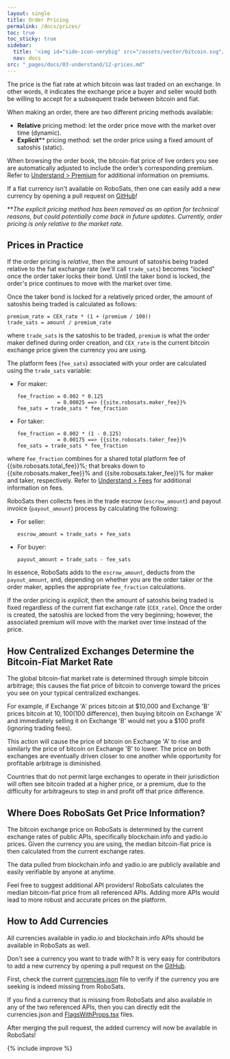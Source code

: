 ```yaml
---
layout: single
title: Order Pricing
permalink: /docs/prices/
toc: true
toc_sticky: true
sidebar:
  title: '<img id="side-icon-verybig" src="/assets/vector/bitcoin.svg"/>Prices'
  nav: docs
src: "_pages/docs/03-understand/12-prices.md"
---
```


The price is the fiat rate at which bitcoin was last traded on an exchange. In other words, it indicates the exchange price a buyer and seller would both be willing to accept for a subsequent trade between bitcoin and fiat.

When making an order, there are two different pricing methods available:
* **Relative** pricing method: let the order price move with the market over time (dynamic).
* **Explicit**** pricing method: set the order price using a fixed amount of satoshis (static).

When browsing the order book, the bitcoin-fiat price of live orders you see are automatically adjusted to include the order’s corresponding premium. Refer to [Understand > Premium](/docs/premium/) for additional information on premiums.

If a fiat currency isn't available on RoboSats, then one can easily add a new currency by opening a pull request on [GitHub](https://github.com/RoboSats/robosats)!

***The explicit pricing method has been removed as an option for technical reasons, but could potentially come back in future updates. Currently, order pricing is only relative to the market rate.*

## **Prices in Practice**

If the order pricing is *relative*, then the amount of satoshis being traded relative to the fiat exchange rate (we'll call `trade_sats`) becomes "locked" once the order taker locks their bond. Until the taker bond is locked, the order's price continues to move with the market over time.

Once the taker bond is locked for a relatively priced order, the amount of satoshis being traded is calculated as follows:

````
premium_rate = CEX_rate * (1 + (premium / 100))
trade_sats = amount / premium_rate
````

where `trade_sats` is the satoshis to be traded, `premium` is what the order maker defined during order creation, and `CEX_rate` is the current bitcoin exchange price given the currency you are using.

The platform fees (`fee_sats`) associated with your order are calculated using the `trade_sats` variable:
* For maker:
  ````
  fee_fraction = 0.002 * 0.125
               = 0.00025 ==> {{site.robosats.maker_fee}}%
  fee_sats = trade_sats * fee_fraction
  ````
* For taker:
  ````
  fee_fraction = 0.002 * (1 - 0.125)
               = 0.00175 ==> {{site.robosats.taker_fee}}%
  fee_sats = trade_sats * fee_fraction
  ````

where `fee_fraction` combines for a shared total platform fee of {{site.robosats.total_fee}}%; that breaks down to {{site.robosats.maker_fee}}% and {{site.robosats.taker_fee}}% for maker and taker, respectively. Refer to [Understand > Fees](https://learn.robosats.org/docs/fees/) for additional information on fees.

RoboSats then collects fees in the trade escrow (`escrow_amount`) and payout invoice (`payout_amount`) process by calculating the following:
* For seller:
  ````
  escrow_amount = trade_sats + fee_sats
  ````
* For buyer:
  ````
  payout_amount = trade_sats - fee_sats
  ````

In essence, RoboSats adds to the `escrow_amount`, deducts from the `payout_amount`, and, depending on whether you are the order taker or the order maker, applies the appropriate `fee_fraction` calculations.

If the order pricing is *explicit*, then the amount of satoshis being traded is fixed regardless of the current fiat exchange rate (`CEX_rate`). Once the order is created, the satoshis are locked from the very beginning; however, the associated premium will move with the market over time instead of the price.

## **How Centralized Exchanges Determine the Bitcoin-Fiat Market Rate**

The global bitcoin-fiat market rate is determined through simple bitcoin arbitrage; this causes the fiat price of bitcoin to converge toward the prices you see on your typical centralized exchanges.

For example, if Exchange 'A' prices bitcoin at $10,000 and Exchange 'B' prices bitcoin at $10,100 ($100 difference), then buying bitcoin on Exchange 'A' and immediately selling it on Exchange 'B' would net you a $100 profit (ignoring trading fees).

This action will cause the price of bitcoin on Exchange 'A' to rise and similarly the price of bitcoin on Exchange 'B' to lower. The price on both exchanges are eventually driven closer to one another while opportunity for profitable arbitrage is diminished.

Countries that do not permit large exchanges to operate in their jurisdiction will often see bitcoin traded at a higher price, or a premium, due to the difficulty for arbitrageurs to step in and profit off that price difference.

## **Where Does RoboSats Get Price Information?**

The bitcoin exchange price on RoboSats is determined by the current exchange rates of public APIs, specifically blockchain.info and yadio.io prices. Given the currency you are using, the median bitcoin-fiat price is then calculated from the current exchange rates.

The data pulled from blockchain.info and yadio.io are publicly available and easily verifiable by anyone at anytime.

Feel free to suggest additional API providers! RoboSats calculates the median bitcoin-fiat price from all referenced APIs. Adding more APIs would lead to more robust and accurate prices on the platform.

## **How to Add Currencies**

All currencies available in yadio.io and blockchain.info APIs should be available in RoboSats as well.

Don't see a currency you want to trade with? It is very easy for contributors to add a new currency by opening a pull request on the [GitHub](https://github.com/RoboSats/robosats).

First, check the current [currencies.json](https://github.com/RoboSats/robosats/blob/main/frontend/static/assets/currencies.json) file to verify if the currency you are seeking is indeed missing from RoboSats.

If you find a currency that is missing from RoboSats and also available in any of the two referenced APIs, then you can directly edit the currencies.json and [FlagsWithProps.tsx](https://github.com/RoboSats/robosats/blob/main/frontend/src/components/FlagWithProps/FlagWithProps.tsx) files.

After merging the pull request, the added currency will now be available in RoboSats!

{% include improve %}
